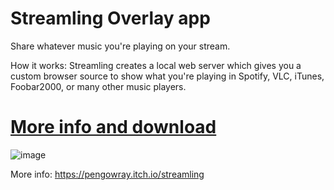 # Streamling Overlay app

Share whatever music you're playing on your stream.

How it works: Streamling creates a local web server which gives you a custom browser source to show what you're playing in Spotify, VLC, iTunes, Foobar2000, or many other music players.

# [More info and download](https://pengowray.itch.io/streamling)

![image](https://user-images.githubusercontent.com/800133/225167114-d2e08bed-5205-4b0a-96bc-778653df9f77.png)

More info: https://pengowray.itch.io/streamling
